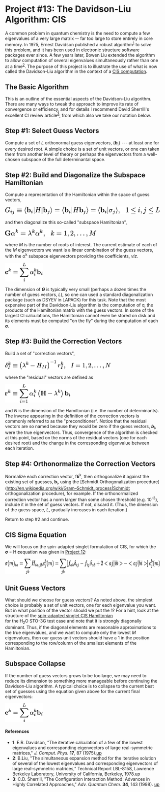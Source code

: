 # Project #13: The Davidson-Liu Algorithm: CIS

A common problem in quantum chemistry is the need to compute a few eigenvalues
of a very large matrix -- far too large to store entirely in core memory.  In
1975, Ernest Davidson published a robust algorithm<sup id="r1">[1](#f1)</sup>
to solve this problem, and it has been used in electronic structure
software packages ever since.  A few years later, Bowen Liu extended the
algorithm to allow computation of several eigenvalues simultaneously rather
than one at a time<sup id="r2">[2](#f2)</sup>. The
purpose of this project is to illustrate the use of what is now called the
Davidson-Liu algorithm in the context of a 
[CIS computation](../Project%2312).

## The Basic Algorithm

This is an outline of the essential aspects of the Davidson-Liu algorithm.
There are many ways to tweak the approach to improve its rate of convergence or
efficiency, and for details I recommend David Sherrill's excellent CI review
article<sup id="r3">[3](#f3)</sup>, from which also we take our notation below.

## Step #1: Select Guess Vectors

Compute a set of *L* orthonormal guess eigenvectors, {***b***<sub>i</sub>} ---
at least one for every desired root.  A simple choice is a set of unit vectors,
or one can taken them from another level of theory or perhaps the eigenvectors
from a well-chosen subspace of the full determinantal space.

## Step #2: Build and Diagonalize the Subspace Hamiltonian

Compute a representation of the Hamiltonian within the space of guess vectors,

<img src="./figures/guess-vector-hamiltonian.png" height="25">

and then diagonalize this so-called "subspace Hamiltonian",

<img src="./figures/diag-subspace-hamiltonian.png" height="25">

where *M* is the number of roots of interest. The current estimate of each of
the *M* eigenvectors we want is a linear combination of the guess vectors,
with the &alpha;<sup>k</sup> subspace eigenvectors providing the
coefficients, *viz.*

<img src="./figures/coefficients.png" height="60">

The dimension of ***G*** is typically very small (perhaps a dozen times the
number of guess vectors, *L*), so one can used a standard diagonalization
package (such as DSYEV in LAPACK) for this task.  Note that the most expensive
part of the Davidson-Liu algorithm is the computation of &sigma;,
the products of the Hamiltonian matrix with the guess vectors.  In some of the
largest CI calculations, the Hamiltonian cannot even be stored on disk and its
elements must be computed "on the fly" during the computation of each
<b>&sigma;</b>.

## Step #3: Build the Correction Vectors

Build a set of "correction vectors",

<img src="./figures/correction-vectors.png" height="30">

where the "residual" vectors are defined as

<img src="./figures/residual-vectors.png" height="60">

and *N* is the dimension of the Hamiltonian (i.e. the number of determinants).
The inverse appearing in the definition of the correction vectors is commonly
referred to as the "preconditioner". Notice that the residual vectors are so
named because they would be zero if the guess vectors, ***b***<sub>i</sub>,
were the true eigenvectors.  Thus, convergence of the algorithm is checked at
this point, based on the norms of the residual vectors (one for each desired
root) and the change in the corresponding eigenvalue between each iteration.
## Step #4: Orthonormalize the Correction Vectors

Normalize each correction vector, f<b>&delta;</b><sup>k</sup>, 
then orthogonalize it against the existing set of guesses, **b**<sub>i</sub>, 
using the [Schmidt Orthogonalization procedure](http://en.wikipedia.org/wiki/Gram–Schmidt_process|Schmidt orthogonalization procedure),
for example.  If the orthonormalized correction vector has a norm larger than some chosen threshold (e.g. 10<sup>-3</sup>), 
include it in the set of guess vectors.  If not, discard it.  (Thus, the dimension of the guess space, *L*, gradually increases in each iteration.)

Return to step #2 and continue.

## CIS Sigma Equation

We will focus on the spin-adapted singlet formulation of CIS, 
for which the <b>&sigma;</b> = <b>H c</b>equation was given in 
[Project 12](../Project%2312):

<img src="./figures/spin-adapted-cis-eqn.png" height="50">

## Unit Guess Vectors

What should we choose for guess vectors?  As noted above, the simplest choice
is probably a set of unit vectors, one for each eigenvalue you want.  But in
what position of the vector should we put the 1?  For a hint, look at the
structure of the 
[spin-adapted singlet CIS Hamiltonian](../Project%2312/hints/hint2.md)  
for the H<sub>2</sub>O STO-3G test case and note that it is
strongly diagonally dominant.  Thus, if the diagonal elements are reasonable
approximations to the true eigenvalues, and we want to compute only the lowest
*M* eigenvalues, then our guess unit vectors should have a 1 in the position
corresponding to the row/column of the smallest elements of the Hamiltonian.

## Subspace Collapse

If the number of guess vectors grows to be too large, we may need to reduce its
dimension to something more manageable before continuing the Davidson-Liu
algorithm.  A typical choice is to collapse to the current best set of guesses
using the equation given above for the current final eigenvectors:

<img src="./figures/final-eigenvectors.png" height="60">

#### References
 - <b id="f1">1</b>: E.R. Davidson, "The iterative calculation of a few of the lowest eigenvalues and corresponding eigenvectors of large real-symmetric matrices," *J. Comput. Phys.* **17**, 87 (1975).[up](#r1)
 - <b id="f2">2</b>: B.Liu, "The simultaneous expansion method for the iterative solution of several of the lowest eigenvalues and corresponding eigenvectors of large real-symmetric matrices," Technical Report LBL-8158, Lawrence Berkeley Laboratory, University of California, Berkeley, 1978.[up](#r2)
 - <b id="f3">3</b>: C.D. Sherrill, "The Configuration Interaction Method: Advances in Highly Correlated Approaches," *Adv. Quantum Chem.* **34**, 143 (1998). [up](#r3)
